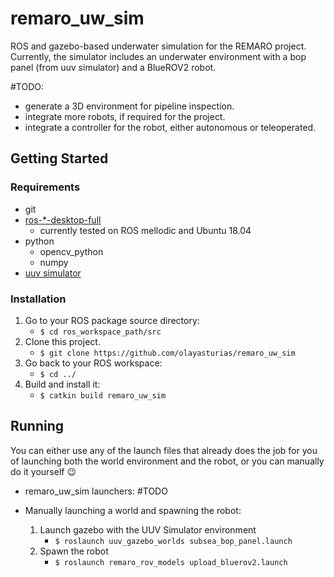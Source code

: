 # remaro_uw_sim
ROS and gazebo-based underwater simulation for the REMARO project.
Currently, the simulator includes an underwater environment with a bop panel (from uuv simulator) and a BlueROV2 robot.

#TODO: 

- generate a 3D environment for pipeline inspection.
- integrate more robots, if required for the project.
- integrate a controller for the robot, either autonomous or teleoperated.


## Getting Started

### Requirements ###
- git
- [ros-\*-desktop-full](http://wiki.ros.org/ROS/Installation)
  - currently tested on ROS mellodic and Ubuntu 18.04
- python
  - opencv_python
  - numpy
- [uuv simulator](https://uuvsimulator.github.io/)


### Installation ###
 1. Go to your ROS package source directory:
    - `$ cd ros_workspace_path/src`
 2. Clone this project.
    - `$ git clone https://github.com/olayasturias/remaro_uw_sim`
 3. Go back to your ROS workspace:
    - `$ cd ../`
 4. Build and install it:
    - `$ catkin build remaro_uw_sim`

## Running ##

You can either use any of the launch files that already does the job for you of launching both the world environment and the robot, or you can manually do it yourself :wink:

- remaro_uw_sim launchers:
    #TODO

- Manually launching a world and spawning the robot:
    1. Launch gazebo with the UUV Simulator environment 
       - `$ roslaunch uuv_gazebo_worlds subsea_bop_panel.launch`
    2. Spawn the robot
       - `$ roslaunch remaro_rov_models upload_bluerov2.launch`  